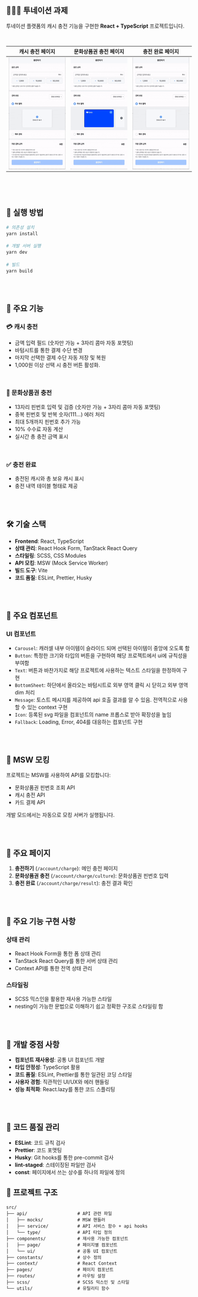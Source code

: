 ## 👩🏻‍💻 투네이션 과제

투네이션 플랫폼의 캐시 충전 기능을 구현한 **React + TypeScript** 프로젝트입니다.

<br />

| **캐시 충전 페이지**                        | **문화상품권 충전 페이지**                 | **충전 완료 페이지**                       |
| ------------------------------------------- | ------------------------------------------ | ------------------------------------------ |
| ![국내 결제](./public/project/domestic.gif) | ![해외 결제](./public//project/abroad.gif) | ![문상 충전](./public/project/culture.gif) |

<br/>
<br/>
<br/>

## 🚦 실행 방법

```bash
# 의존성 설치
yarn install

# 개발 서버 실행
yarn dev

# 빌드
yarn build
```

<br/>
<br/>

## 🚀 주요 기능

### 💳 캐시 충전

- 금액 입력 필드 (숫자만 가능 + 3자리 콤마 자동 포맷팅)
- 바텀시트를 통한 결제 수단 변경
- 마지막 선택한 결제 수단 자동 저장 및 복원
- 1,000원 이상 선택 시 충전 버튼 활성화.

<br/>

### 🎫 문화상품권 충전

- 13자리 핀번호 입력 및 검증 (숫자만 가능 + 3자리 콤마 자동 포맷팅)
- 중복 핀번호 및 반복 숫자(111...) 에러 처리
- 최대 5개까지 핀번호 추가 가능
- 10% 수수료 자동 계산
- 실시간 총 충전 금액 표시

<br/>

### ✅ 충전 완료

- 충전된 캐시와 총 보유 캐시 표시
- 충전 내역 테이블 형태로 제공

<br/>
<br/>

## 🛠 기술 스택

- **Frontend**: React, TypeScript
- **상태 관리**: React Hook Form, TanStack React Query
- **스타일링**: SCSS, CSS Modules
- **API 모킹**: MSW (Mock Service Worker)
- **빌드 도구**: Vite
- **코드 품질**: ESLint, Prettier, Husky

<br/>
<br/>

## 🎨 주요 컴포넌트

### UI 컴포넌트

- `Carousel`: 캐러셀 내부 아이템이 슬라이드 되며 선택된 아이템이 중앙에 오도록 함
- `Button`: 특정한 크기와 타입의 버튼을 구현하여 해당 프로젝트에서 ui에 규칙성을 부여함
- `Text`: 버튼과 바찬가지로 해당 프로젝트에 사용하는 텍스트 스타일을 한정하여 구현
- `BottomSheet`: 하단에서 올라오는 바텀시트로 외부 영역 클릭 시 닫히고 외부 영역 dim 처리
- `Message`: 토스트 메시지를 제공하여 api 호출 결과를 알 수 있음. 전역적으로 사용할 수 있는 context 구현
- `Icon`: 등록된 svg 파일을 컴포넌트의 name 프롭스로 받아 확장성을 높임
- `Fallback`: Loading, Error, 404를 대응하는 컴포넌트 구현

<br/>
<br/>

## 🧪 MSW 모킹

프로젝트는 MSW를 사용하여 API를 모킹합니다:

- 문화상품권 핀번호 조회 API
- 캐시 충전 API
- 카드 결제 API

개발 모드에서는 자동으로 모킹 서버가 실행됩니다.

<br/>
<br/>

## 📱 주요 페이지

1. **충전하기** (`/account/charge`): 메인 충전 페이지
2. **문화상품권 충전** (`/account/charge/culture`): 문화상품권 핀번호 입력
3. **충전 완료** (`/account/charge/result`): 충전 결과 확인

<br/>
<br/>

## 📝 주요 기능 구현 사항

### 상태 관리

- React Hook Form을 통한 폼 상태 관리
- TanStack React Query를 통한 서버 상태 관리
- Context API를 통한 전역 상태 관리

### 스타일링

- SCSS 믹스인을 활용한 재사용 가능한 스타일
- nesting이 가능한 문법으로 이해하기 쉽고 정확한 구조로 스타일링 함

<br/>
<br/>

## 🎯 개발 중점 사항

- **컴포넌트 재사용성**: 공통 UI 컴포넌트 개발
- **타입 안정성**: TypeScript 활용
- **코드 품질**: ESLint, Prettier를 통한 일관된 코딩 스타일
- **사용자 경험**: 직관적인 UI/UX와 에러 핸들링
- **성능 최적화**: React.lazy를 통한 코드 스플리팅

<br/>
<br/>

## 🔧 코드 품질 관리

- **ESLint**: 코드 규칙 검사
- **Prettier**: 코드 포맷팅
- **Husky**: Git hooks를 통한 pre-commit 검사
- **lint-staged**: 스테이징된 파일만 검사
- **const**: 페이지에서 쓰는 상수를 하나의 파일에 정의

## 📁 프로젝트 구조

```
src/
├── api/                   # API 관련 파일
│   ├── mocks/             # MSW 핸들러
│   ├── service/           # API 서비스 함수 + api hooks
│   └── type/              # API 타입 정의
├── components/            # 재사용 가능한 컴포넌트
│   ├── page/              # 페이지별 컴포넌트
│   └── ui/                # 공통 UI 컴포넌트
├── constants/             # 상수 정의
├── context/               # React Context
├── pages/                 # 페이지 컴포넌트
├── routes/                # 라우팅 설정
├── scss/                  # SCSS 믹스인 및 스타일
└── utils/                 # 유틸리티 함수
```
